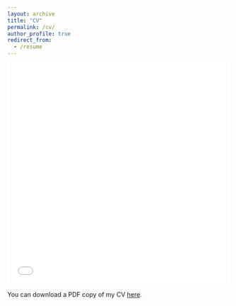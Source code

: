 ```yaml
---
layout: archive
title: "CV"
permalink: /cv/
author_profile: true
redirect_from:
  - /resume
---
```


<iframe src="/files/pdf/CV_ZekunLiu.pdf" width="100%" height="500" frameborder="no" border="0" marginwidth="0" marginheight="0"></iframe>

You can download a PDF copy of my CV [here](/files/pdf/CV_ZekunLiu.pdf).
